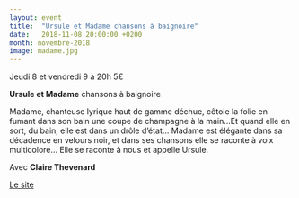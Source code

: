 ```yaml
---
layout: event
title:  "Ursule et Madame chansons à baignoire"
date:   2018-11-08 20:00:00 +0200
month: novembre-2018
image: madame.jpg
---
```



Jeudi 8 et vendredi 9 à 20h
5€

**Ursule et Madame** chansons à baignoire

Madame, chanteuse lyrique haut de gamme déchue, côtoie la folie en fumant dans son bain une coupe de champagne à la main…Et quand elle en sort, du bain, elle est dans un drôle d’état… Madame est élégante dans sa décadence en velours noir, et dans ses chansons elle se raconte à voix multicolore… Elle se raconte à nous et appelle Ursule.

Avec **Claire Thevenard**

[Le site](http://ciepauvrepecheur.wixsite.com/ursule-et-madame/blank)